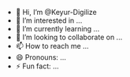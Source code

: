- 👋 Hi, I’m @Keyur-Digilize
- 👀 I’m interested in ...
- 🌱 I’m currently learning ...
- 💞️ I’m looking to collaborate on ...
- 📫 How to reach me ...
- 😄 Pronouns: ...
- ⚡ Fun fact: ...

<!---
Keyur-Digilize/Keyur-Digilize is a ✨ special ✨ repository because its `README.md` (this file) appears on your GitHub profile.
You can click the Preview link to take a look at your changes.
--->
